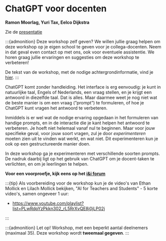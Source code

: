 # ChatGPT voor docenten

**Ramon Moorlag, Yuri Tax, Eelco Dijkstra**

Zie de [presentatie](../assets/chatten-met-docenten.pdf)

:::{admonition} Deze workshop zelf geven?
We willen jullie graag helpen om deze workshop op je eigen school te geven
voor je collega-docenten.
Neem in dat geval even contact op met ons, ook voor eventuele assistentie.
We horen graag jullie ervaringen en suggesties om deze workshop te verbeteren!

De tekst van de workshop, met de nodige achtergrondinformatie, vind je
[hier](chatgpt-workshop).
:::


ChatGPT komt zonder handleiding. Het interface is erg eenvoudig: je kunt in
natuurlijke taal, Engels of Nederlands, een vraag stellen, en je krijgt een
antwoord in diezelfde taal. Dat is alles. Maar daarmee weet je nog niet wat de
beste manier is om een vraag (”prompt”) te formuleren, of hoe je ChatGPT kunt
vragen het antwoord te verbeteren.

Inmiddels is er wel wat de nodige ervaring opgedaan in het formuleren van
handige prompts, en in de interactie die je kant helpen het antwoord te
verbeteren. Je hoeft niet helemaal vanaf nul te beginnen. Maar voor jouw
specifieke geval, voor jouw soort vragen, zul je door *experimenteren* moeten
zien uit te vinden wat werkt, en wat niet. Dit experimenteren kun je ook op
een gestructureerde manier doen.

In deze workshop ga je experimenteren met verschillende soorten prompts.
De nadruk daarbij ligt op het gebruik van ChatGPT om je docent-taken te verlichten,
en om je leerlingen te helpen. 

**Voor een voorproefje, kijk eens op het 
[i&i forum](https://forum.ieni.org/c/ai-voor-onderwijs/25)**

:::{tip}
Als voorbereiding voor de workshop kun je de video's van Ethan Mollick en Lilach Mollick bekijken, 
"AI for Teachers and Students" - 5 korte video's, samen ongeveer 1 uur:

* https://www.youtube.com/playlist?list=PLwRdpYzPkkn302_rL5RrXvQE8j0jLP02j

:::

:::{admonition} Let op!
Workshop, met een beperkt aantal deelnemers (maximaal 35).
Deze workshop wordt **tweemaal gegeven**.
:::
